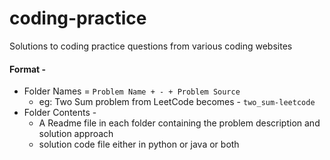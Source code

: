 # coding-practice
Solutions to coding practice questions from various coding websites

#### Format - 
* Folder Names = `Problem Name + - + Problem Source`
    * eg: Two Sum problem from LeetCode becomes - `two_sum-leetcode`
* Folder Contents -
    * A Readme file in each folder containing the problem description and solution approach
    * solution code file either in python or java or both
